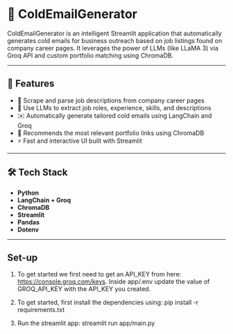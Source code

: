 # 📧 ColdEmailGenerator

ColdEmailGenerator is an intelligent Streamlit application that automatically generates cold emails for business outreach based on job listings found on company career pages. It leverages the power of LLMs (like LLaMA 3) via Groq API and custom portfolio matching using ChromaDB.

---

## 🚀 Features

- 🔗 Scrape and parse job descriptions from company career pages
- 🤖 Use LLMs to extract job roles, experience, skills, and descriptions
- ✉️ Automatically generate tailored cold emails using LangChain and Groq
- 📌 Recommends the most relevant portfolio links using ChromaDB
- ⚡ Fast and interactive UI built with Streamlit

---

## 🛠️ Tech Stack

- **Python**
- **LangChain + Groq**
- **ChromaDB**
- **Streamlit**
- **Pandas**
- **Dotenv**

---

## Set-up
1. To get started we first need to get an API_KEY from here: https://console.groq.com/keys. Inside app/.env update the value of GROQ_API_KEY with the API_KEY you created.

2. To get started, first install the dependencies using: pip install -r requirements.txt

3. Run the streamlit app: streamlit run app/main.py

